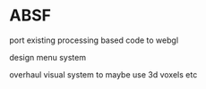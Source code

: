 # ABSF


port existing processing based code to webgl

design menu system

overhaul visual system to maybe use 3d voxels etc
